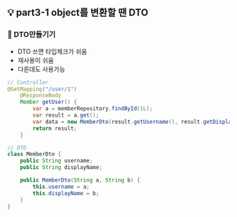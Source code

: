 ## 💡 part3-1 object를 변환할 땐 DTO

### 🔹 DTO만들기기

- DTO 쓰면 타입체크가 쉬움
- 재사용이 쉬움
- 다른데도 사용가능

```java
// Controller
@GetMapping("/user/1")
    @ResponseBody
    Member getUser() {
        var a = memberRepository.findById(1L);
        var result = a.get();
        var data = new MemberDto(result.getUsername(), result.getDisplayName());
        return result;
    }

// DTO
class MemberDto {
    public String username;
    public String displayName;

    public MemberDto(String a, String b) {
        this.username = a;
        this.displayName = b;
    }
}
```
